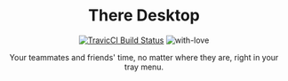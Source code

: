 <div style="text-align: center;">

# There Desktop

[![TravicCI Build Status](https://travis-ci.org/therepm/there-desktop.svg?branch=master)](https://travis-ci.org/therepm/there-desktop) ![with-love](https://img.shields.io/badge/made%20with-%F0%9F%92%8C-red.svg)

Your teammates and friends' time, no matter where they are, right in your tray menu.

</div>
